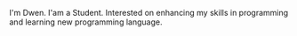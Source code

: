 I'm Dwen.
I'am a Student.
Interested on enhancing my skills in programming and learning new programming language.
